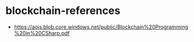 # blockchain-references

* https://aois.blob.core.windows.net/public/Blockchain%20Programming%20in%20CSharp.pdf

